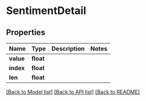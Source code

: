 # SentimentDetail

## Properties
Name | Type | Description | Notes
------------ | ------------- | ------------- | -------------
**value** | **float** |  | 
**index** | **float** |  | 
**len** | **float** |  | 

[[Back to Model list]](../README.md#documentation-for-models) [[Back to API list]](../README.md#documentation-for-api-endpoints) [[Back to README]](../README.md)


